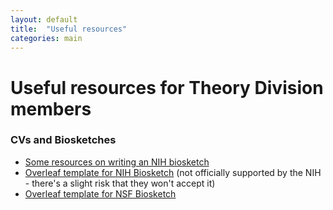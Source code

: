 ```yaml
---
layout: default
title:  "Useful resources"
categories: main
---
```


# Useful resources for Theory Division members

### CVs and Biosketches

- [Some resources on writing an NIH biosketch](https://docs.google.com/document/d/1cB2tVWwOpgUHPq15IIKAu7xuZj6FMBvbmtdRKKQxJZY)
- [Overleaf template for NIH Biosketch](https://www.overleaf.com/latex/templates/nih-biosketch-template/mtbcvhcmfpmw) (not officially supported by the NIH - there's a slight risk that they won't accept it)
- [Overleaf template for NSF Biosketch](https://www.overleaf.com/latex/templates/latex-template-for-nsf-style-biographical-sketch/mqrkmftcmwrq)
